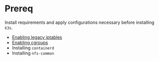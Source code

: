 # Prereq

Install requirements and apply configurations necessary before installing `k3s`.

- [Enabling legacy iptables](https://rancher.com/docs/k3s/latest/en/advanced/#enabling-legacy-iptables-on-raspbian-buster)
- [Enabling cgroups](https://rancher.com/docs/k3s/latest/en/advanced/#enabling-cgroups-for-raspbian-buster)
- Installing `containerd`
- Installing `nfs-common`
